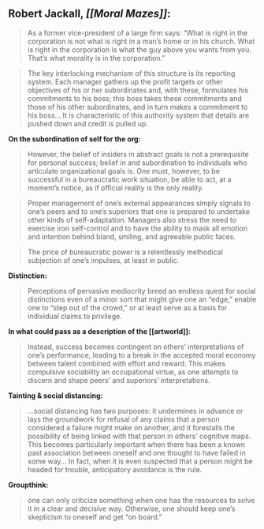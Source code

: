 ## Robert Jackall, _[[Moral Mazes]]_:

> As a former vice-president of a large firm says: “What is right in the corporation is not what is right in a man’s home or in his church. What is right in the corporation is what the guy above you wants from you. That’s what morality is in the corporation.” 

> The key interlocking mechanism of this structure is its reporting system. Each manager gathers up the profit targets or other objectives of his or her subordinates and, with these, formulates his commitments to his boss; this boss takes these commitments and those of his other subordinates, and in turn makes a commitment to his boss... It is characteristic of this authority system that details are pushed down and credit is pulled up.

__On the subordination of self for the org:__
> However, the belief of insiders in abstract goals is not a prerequisite for personal success; belief in and subordination to individuals who articulate organizational goals is. One must, however, to be successful in a bureaucratic work situation, be able to act, at a moment’s notice, as if official reality is the only reality.

> Proper management of one’s external appearances simply signals to one’s peers and to one’s superiors that one is prepared to undertake other kinds of self-adaptation. Managers also stress the need to exercise iron self-control and to have the ability to mask all emotion and intention behind bland, smiling, and agreeable public faces.

> The price of bureaucratic power is a relentlessly methodical subjection of one’s impulses, at least in public.

__Distinction:__
> Perceptions of pervasive mediocrity breed an endless quest for social distinctions even of a minor sort that might give one an “edge,” enable one to “step out of the crowd,” or at least serve as a basis for individual claims to privilege. 

__In what could pass as a description of the [[artworld]]:__
> Instead, success becomes contingent on others’ interpretations of one’s performance, leading to a break in the accepted moral economy between talent combined with effort and reward. This makes compulsive sociability an occupational virtue, as one attempts to discern and shape peers’ and superiors’ interpretations.

__Tainting & social distancing:__
> ...social distancing has two purposes: it undermines in advance or lays the groundwork for refusal of any claims that a person considered a failure might make on another, and it forestalls the possibility of being linked with that person in others’ cognitive maps. This becomes particularly important when there has been a known past association between oneself and one thought to have failed in some way... In fact, when it is even suspected that a person might be headed for trouble, anticipatory avoidance is the rule.

__Groupthink:__
> one can only criticize something when one has the resources to solve it in a clear and decisive way. Otherwise, one should keep one’s skepticism to oneself and get “on board.”